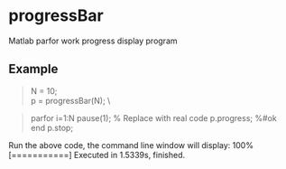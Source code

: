 # progressBar
Matlab parfor work progress display program

## Example
> N = 10; \
> p = progressBar(N); \

> parfor i=1:N
>  pause(1); % Replace with real code
>  p.progress; %#ok<PFBNS> 
> end
> p.stop;

Run the above code, the command line window will display:
100%[===========] Executed in 1.5339s, finished.
